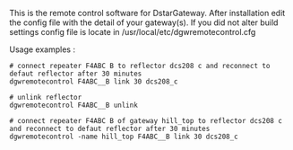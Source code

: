 This is the remote control software for DstarGateway.
After installation edit the config file with the detail of your gateway(s). If you did not alter build settings config file is locate in /usr/local/etc/dgwremotecontrol.cfg

Usage examples :
```
# connect repeater F4ABC B to reflector dcs208 c and reconnect to defaut reflector after 30 minutes
dgwremotecontrol F4ABC__B link 30 dcs208_c

# unlink reflector
dgwremotecontrol F4ABC__B unlink

# connect repeater F4ABC B of gateway hill_top to reflector dcs208 c and reconnect to defaut reflector after 30 minutes
dgwremotecontrol -name hill_top F4ABC__B link 30 dcs208_c

```
